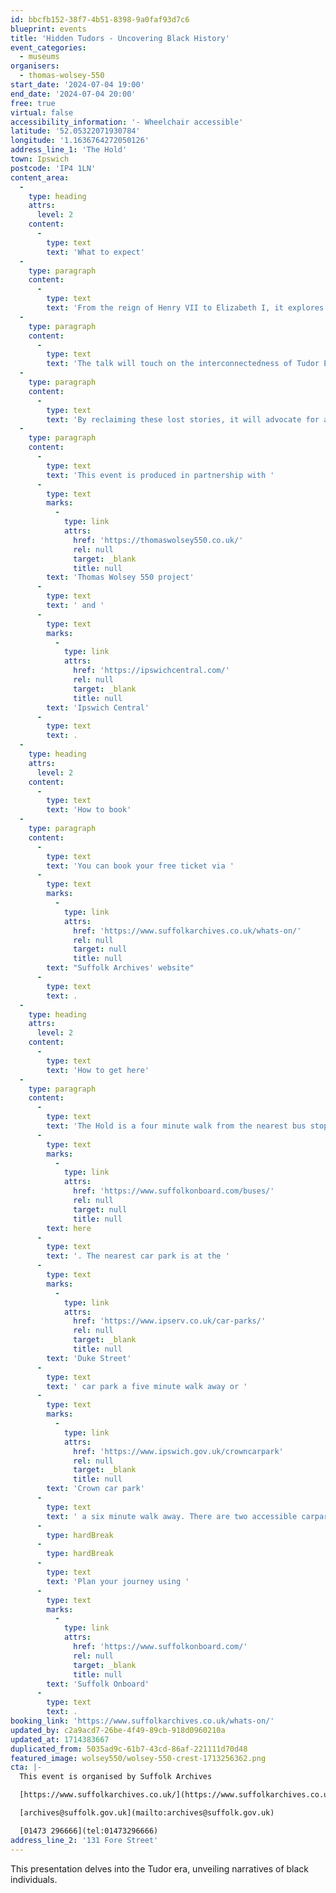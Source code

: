 ```yaml
---
id: bbcfb152-38f7-4b51-8398-9a0faf93d7c6
blueprint: events
title: 'Hidden Tudors - Uncovering Black History'
event_categories:
  - museums
organisers:
  - thomas-wolsey-550
start_date: '2024-07-04 19:00'
end_date: '2024-07-04 20:00'
free: true
virtual: false
accessibility_information: '- Wheelchair accessible'
latitude: '52.05322071930784'
longitude: '1.1636764272050126'
address_line_1: 'The Hold'
town: Ipswich
postcode: 'IP4 1LN'
content_area:
  -
    type: heading
    attrs:
      level: 2
    content:
      -
        type: text
        text: 'What to expect'
  -
    type: paragraph
    content:
      -
        type: text
        text: 'From the reign of Henry VII to Elizabeth I, it explores their diverse roles, and contributions to Tudor England. Profiles of figures like Mary Fillis and Reasonable Blackman showcase their resilience and cultural significance. '
  -
    type: paragraph
    content:
      -
        type: text
        text: 'The talk will touch on the interconnectedness of Tudor England with African History, global trade and exploration. '
  -
    type: paragraph
    content:
      -
        type: text
        text: 'By reclaiming these lost stories, it will advocate for a more inclusive understanding of history. By acknowledging and celebrating the presence of Black Tudors, the presentation encourages a broader perspective on the complexities of the past and its lasting impact.'
  -
    type: paragraph
    content:
      -
        type: text
        text: 'This event is produced in partnership with '
      -
        type: text
        marks:
          -
            type: link
            attrs:
              href: 'https://thomaswolsey550.co.uk/'
              rel: null
              target: _blank
              title: null
        text: 'Thomas Wolsey 550 project'
      -
        type: text
        text: ' and '
      -
        type: text
        marks:
          -
            type: link
            attrs:
              href: 'https://ipswichcentral.com/'
              rel: null
              target: _blank
              title: null
        text: 'Ipswich Central'
      -
        type: text
        text: .
  -
    type: heading
    attrs:
      level: 2
    content:
      -
        type: text
        text: 'How to book'
  -
    type: paragraph
    content:
      -
        type: text
        text: 'You can book your free ticket via '
      -
        type: text
        marks:
          -
            type: link
            attrs:
              href: 'https://www.suffolkarchives.co.uk/whats-on/'
              rel: null
              target: null
              title: null
        text: "Suffolk Archives' website"
      -
        type: text
        text: .
  -
    type: heading
    attrs:
      level: 2
    content:
      -
        type: text
        text: 'How to get here'
  -
    type: paragraph
    content:
      -
        type: text
        text: 'The Hold is a four minute walk from the nearest bus stop - see the latest bus timetables '
      -
        type: text
        marks:
          -
            type: link
            attrs:
              href: 'https://www.suffolkonboard.com/buses/'
              rel: null
              target: null
              title: null
        text: here
      -
        type: text
        text: '. The nearest car park is at the '
      -
        type: text
        marks:
          -
            type: link
            attrs:
              href: 'https://www.ipserv.co.uk/car-parks/'
              rel: null
              target: _blank
              title: null
        text: 'Duke Street'
      -
        type: text
        text: ' car park a five minute walk away or '
      -
        type: text
        marks:
          -
            type: link
            attrs:
              href: 'https://www.ipswich.gov.uk/crowncarpark'
              rel: null
              target: _blank
              title: null
        text: 'Crown car park'
      -
        type: text
        text: ' a six minute walk away. There are two accessible carpark spaces for blue badge holders in The Hold car park.'
      -
        type: hardBreak
      -
        type: hardBreak
      -
        type: text
        text: 'Plan your journey using '
      -
        type: text
        marks:
          -
            type: link
            attrs:
              href: 'https://www.suffolkonboard.com/'
              rel: null
              target: _blank
              title: null
        text: 'Suffolk Onboard'
      -
        type: text
        text: .
booking_link: 'https://www.suffolkarchives.co.uk/whats-on/'
updated_by: c2a9acd7-26be-4f49-89cb-918d0960210a
updated_at: 1714383667
duplicated_from: 5035ad9c-61b7-43cd-86af-221111d70d48
featured_image: wolsey550/wolsey-550-crest-1713256362.png
cta: |-
  This event is organised by Suffolk Archives

  [https://www.suffolkarchives.co.uk/](https://www.suffolkarchives.co.uk/)

  [archives@suffolk.gov.uk](mailto:archives@suffolk.gov.uk)

  [01473 296666](tel:01473296666)
address_line_2: '131 Fore Street'
---
```

This presentation delves into the Tudor era, unveiling narratives of black individuals.